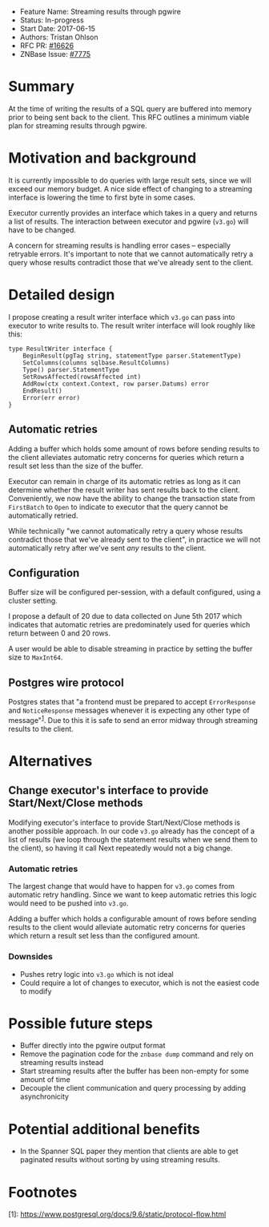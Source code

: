 - Feature Name: Streaming results through pgwire
- Status: In-progress
- Start Date: 2017-06-15
- Authors: Tristan Ohlson
- RFC PR: [#16626](https://github.com/znbasedb/znbase/pull/16626)
- ZNBase Issue: [#7775](https://github.com/znbasedb/znbase/issues/7775)

# Summary

At the time of writing the results of a SQL query are buffered into memory
prior to being sent back to the client. This RFC outlines a minimum viable
plan for streaming results through pgwire.

# Motivation and background

It is currently impossible to do queries with large result sets, since we will
exceed our memory budget. A nice side effect of changing to a streaming
interface is lowering the time to first byte in some cases.

Executor currently provides an interface which takes in a query and returns a
list of results. The interaction between executor and pgwire (`v3.go`) will
have to be changed.

A concern for streaming results is handling error cases – especially retryable
errors. It's important to note that we cannot automatically retry a query whose
results contradict those that we've already sent to the client.

# Detailed design

I propose creating a result writer interface which `v3.go` can pass into
executor to write results to. The result writer interface will look roughly
like this:
``` {.go}
type ResultWriter interface {
    BeginResult(pgTag string, statementType parser.StatementType)
    SetColumns(columns sqlbase.ResultColumns)
    Type() parser.StatementType
    SetRowsAffected(rowsAffected int)
    AddRow(ctx context.Context, row parser.Datums) error
    EndResult()
    Error(err error)
}
```

## Automatic retries

Adding a buffer which holds some amount of rows before sending results to the
client alleviates automatic retry concerns for queries which return a result
set less than the size of the buffer.

Executor can remain in charge of its automatic retries as long as it can
determine whether the result writer has sent results back to the client.
Conveniently, we now have the ability to change the transaction state from
`FirstBatch` to `Open` to indicate to executor that the query cannot be
automatically retried.

While technically "we cannot automatically retry a query whose results
contradict those that we've already sent to the client", in practice we will
not automatically retry after we've sent _any_ results to the client.

## Configuration

Buffer size will be configured per-session, with a default configured, using
a cluster setting.

I propose a default of 20 due to data collected on June 5th 2017 which 
indicates that automatic retries are predominately used for queries which
return between 0 and 20 rows.

A user would be able to disable streaming in practice by setting the buffer
size to `MaxInt64`. 

## Postgres wire protocol

Postgres states that "a frontend must be prepared to accept
`ErrorResponse` and `NoticeResponse` messages whenever it is expecting any other
type of message"<sup>[1]</sup>. Due to this it is safe to send an error midway
through streaming results to the client.

# Alternatives

## Change executor's interface to provide Start/Next/Close methods

Modifying executor's interface to provide Start/Next/Close methods is another
possible approach. In our code `v3.go` already has the concept of a list of
results (we loop through the statement results when we send them to the
client), so having it call Next repeatedly would not a big change.

### Automatic retries

The largest change that would have to happen for `v3.go` comes from automatic
retry handling. Since we want to keep automatic retries this logic would need
to be pushed into `v3.go`.

Adding a buffer which holds a configurable amount of rows before sending
results to the client would alleviate automatic retry concerns for queries
which return a result set less than the configured amount.

### Downsides

- Pushes retry logic into `v3.go` which is not ideal
- Could require a lot of changes to executor, which is not the easiest code to
  modify

# Possible future steps

- Buffer directly into the pgwire output format
- Remove the pagination code for the `znbase dump` command and rely on
  streaming results instead
- Start streaming results after the buffer has been non-empty for some amount
  of time
- Decouple the client communication and query processing by adding
  asynchronicity

# Potential additional benefits

- In the Spanner SQL paper they mention that clients are able to get paginated
  results without sorting by using streaming results.

# Footnotes

\[1\]: https://www.postgresql.org/docs/9.6/static/protocol-flow.html

[1]: https://www.postgresql.org/docs/9.6/static/protocol-flow.html
